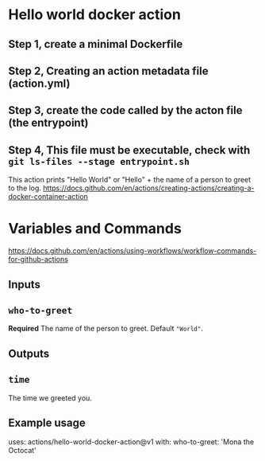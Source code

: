 # Hello world docker action

## Step 1, create a minimal Dockerfile

## Step 2, Creating an action metadata file (action.yml)

## Step 3, create the code called by the acton file (the entrypoint)

## Step 4, This file must be executable, check with `git ls-files --stage entrypoint.sh`



This action prints "Hello World" or "Hello" + the name of a person to greet to the log.
https://docs.github.com/en/actions/creating-actions/creating-a-docker-container-action

# Variables and Commands
https://docs.github.com/en/actions/using-workflows/workflow-commands-for-github-actions

## Inputs

## `who-to-greet`

**Required** The name of the person to greet. Default `"World"`.

## Outputs

## `time`

The time we greeted you.

## Example usage

uses: actions/hello-world-docker-action@v1
with:
  who-to-greet: 'Mona the Octocat'
